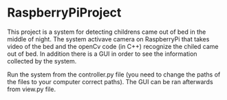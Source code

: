 # RaspberryPiProject
This project is a system for detecting childrens came out of bed in the middle of night.
The system activave camera on RaspberryPi that takes video of the bed and the openCv code 
(in C++) recognize the chiled came out of bed.
In addition there is a GUI in order to see the information collected by the system.

Run the system from the controller.py file (you need to change the paths of the files to your
computer correct paths). The GUI can be ran afterwards from view.py file.
